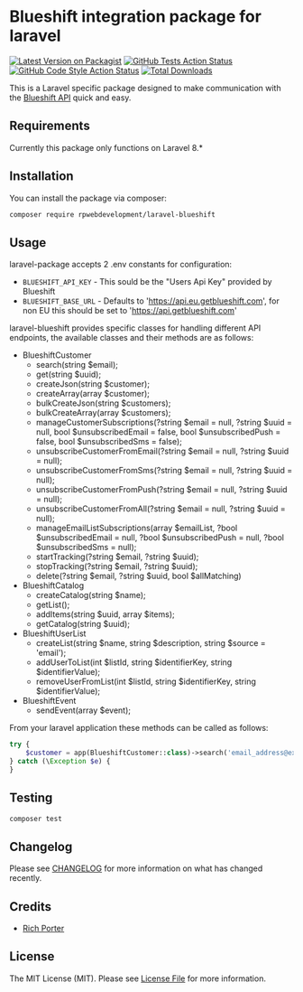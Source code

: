 
# Blueshift integration package for laravel

[![Latest Version on Packagist](https://img.shields.io/packagist/v/rpwebdevelopment/laravel-blueshift.svg?style=flat-square)](https://packagist.org/packages/rpwebdevelopment/laravel-blueshift)
[![GitHub Tests Action Status](https://img.shields.io/github/workflow/status/rpwebdevelopment/laravel-blueshift/run-tests?label=tests)](https://github.com/rpwebdevelopment/laravel-blueshift/actions?query=workflow%3Arun-tests+branch%3Amain)
[![GitHub Code Style Action Status](https://img.shields.io/github/workflow/status/rpwebdevelopment/laravel-blueshift/Check%20&%20fix%20styling?label=code%20style)](https://github.com/rpwebdevelopment/laravel-blueshift/actions?query=workflow%3A"Check+%26+fix+styling"+branch%3Amain)
[![Total Downloads](https://img.shields.io/packagist/dt/rpwebdevelopment/laravel-blueshift.svg?style=flat-square)](https://packagist.org/packages/rpwebdevelopment/laravel-blueshift)

This is a Laravel specific package designed to make communication with the [Blueshift API](https://developer.blueshift.com/reference/welcome) quick and easy.

## Requirements

Currently this package only functions on Laravel 8.*

## Installation

You can install the package via composer:

```bash
composer require rpwebdevelopment/laravel-blueshift
```

## Usage

laravel-package accepts 2 .env constants for configuration:

* `BLUESHIFT_API_KEY` - This sould be the "Users Api Key" provided by Blueshift
* `BLUESHIFT_BASE_URL` - Defaults to 'https://api.eu.getblueshift.com', for non EU this should be set to 'https://api.getblueshift.com'

laravel-blueshift provides specific classes for handling different API endpoints, the available classes and their methods are as follows:

- BlueshiftCustomer
    - search(string $email);
    - get(string $uuid); 
    - createJson(string $customer);
    - createArray(array $customer);
    - bulkCreateJson(string $customers);
    - bulkCreateArray(array $customers);
    - manageCustomerSubscriptions(?string $email = null, ?string $uuid = null, bool $unsubscribedEmail = false, bool $unsubscribedPush = false, bool $unsubscribedSms = false);
    - unsubscribeCustomerFromEmail(?string $email = null, ?string $uuid = null);
    - unsubscribeCustomerFromSms(?string $email = null, ?string $uuid = null);
    - unsubscribeCustomerFromPush(?string $email = null, ?string $uuid = null);
    - unsubscribeCustomerFromAll(?string $email = null, ?string $uuid = null);
    - manageEmailListSubscriptions(array $emailList, ?bool $unsubscribedEmail = null, ?bool $unsubscribedPush = null, ?bool $unsubscribedSms = null);
    - startTracking(?string $email, ?string $uuid);
    - stopTracking(?string $email, ?string $uuid);
    - delete(?string $email, ?string $uuid, bool $allMatching)
- BlueshiftCatalog
    - createCatalog(string $name);
    - getList();
    - addItems(string $uuid, array $items);
    - getCatalog(string $uuid);
- BlueshiftUserList
    - createList(string $name, string $description, string $source = 'email');
    - addUserToList(int $listId, string $identifierKey, string $identifierValue);
    - removeUserFromList(int $listId, string $identifierKey, string $identifierValue);
- BlueshiftEvent
    - sendEvent(array $event);
      
From your laravel application these methods can be called as follows:
```php
try {
    $customer = app(BlueshiftCustomer::class)->search('email_address@example.org');
} catch (\Exception $e) {
}
```

## Testing

```bash
composer test
```

## Changelog

Please see [CHANGELOG](CHANGELOG.md) for more information on what has changed recently.

## Credits

- [Rich Porter](https://github.com/rpwebdevelopment)

## License

The MIT License (MIT). Please see [License File](LICENSE.md) for more information.
